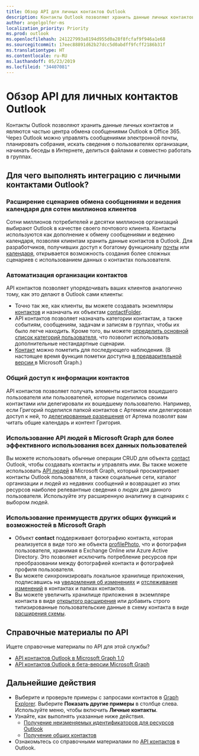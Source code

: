 ```yaml
---
title: Обзор API для личных контактов Outlook
description: Контакты Outlook позволяют хранить данные личных контактов и являются частью центра обмена сообщениями Outlook в Office 365. Через Outlook можно управлять сообщениями электронной почты, планировать собрания, искать сведения о пользователях организации, начинать беседы в Интернете, делиться файлами и совместно работать в группах.
author: angelgolfer-ms
localization_priority: Priority
ms.prod: outlook
ms.openlocfilehash: 241227993a8194d955d0a28f8fcfaf9f946a1e68
ms.sourcegitcommit: 17eec88891d62b27dcc5d0abdff9fcff2186b31f
ms.translationtype: HT
ms.contentlocale: ru-RU
ms.lasthandoff: 05/23/2019
ms.locfileid: "34407081"
---
```

# <a name="outlook-personal-contacts-api-overview"></a>Обзор API для личных контактов Outlook

Контакты Outlook позволяют хранить данные личных контактов и являются частью центра обмена сообщениями Outlook в Office 365. Через Outlook можно управлять сообщениями электронной почты, планировать собрания, искать сведения о пользователях организации, начинать беседы в Интернете, делиться файлами и совместно работать в группах.

## <a name="why-integrate-with-outlook-personal-contacts"></a>Для чего выполнять интеграцию с личными контактами Outlook?

### <a name="complement-messaging-and-calendaring-scenarios-for-hundreds-of-millions-of-customers"></a>Расширение сценариев обмена сообщениями и ведения календаря для сотен миллионов клиентов

Сотни миллионов потребителей и десятки миллионов организаций выбирают Outlook в качестве своего почтового клиента. Контакты используются как дополнение к обмену сообщениями и ведению календаря, позволяя клиентам хранить данные контактов в Outlook. Для разработчиков, получивших доступ к богатому функционалу [почты](outlook-mail-concept-overview.md) или [календаря](outlook-calendar-concept-overview.md), открывается возможность создания более сложных сценариев с использованием данных о контактах пользователя.


### <a name="automate-contact-organization"></a>Автоматизация организации контактов

API контактов позволяет упорядочивать ваших клиентов аналогично тому, как это делают в Outlook сами клиенты:

- Точно так же, как клиенты, вы можете создавать экземпляры [контактов](/graph/api/resources/contact?view=graph-rest-1.0) и назначать их объектам [contactFolder](/graph/api/resources/contactfolder?view=graph-rest-1.0).
- API контактов позволяет назначать категории контактам, а также событиям, сообщениям, задачам и записям в группах, чтобы их было легче находить. Кроме того, вы можете [определить основной список категорий пользователя](/graph/api/outlookuser-post-mastercategories?view=graph-rest-1.0), что позволит использовать дополнительные нестандартные сценарии.
- [Контакт](/graph/api/resources/contact?view=graph-rest-1.0) можно пометить для последующего наблюдения. (В настоящее время функция пометки доступна [в предварительной версии ](versioning-and-support.md#beta-version) в Microsoft Graph.)


### <a name="share-contact-information"></a>Общий доступ к информации контактов

API контактов позволяет получать элементы контактов вошедшего пользователя или пользователей, которые поделились своими контактами или делегировали их вошедшему пользователю. Например, если Григорий поделился папкой контактов с Артемом или делегировал доступ к ней, то [делегированные разрешения](./auth/auth-concepts#microsoft-graph-permissions) от Артема позволят вам читать общие календарь и контент Григория.


### <a name="leverage-people-api-in-microsoft-graph-to-make-better-use-of-all-people-data"></a>Использование API людей в Microsoft Graph для более эффективного использования всех данных пользователей

Вы можете использовать обычные операции CRUD для объекта [contact](/graph/api/resources/contact?view=graph-rest-1.0) Outlook, чтобы создавать контакты и управлять ими. Вы также можете использовать [API людей](people-example.md) в Microsoft Graph, который просматривает контакты Outlook пользователя, а также социальные сети, каталог организации и людей из недавних сообщений и возвращает из этих ресурсов наиболее релевантные сведения о людях для данного пользователя. Используйте эту расширенную аналитику в сценариях с выбором людей.


### <a name="take-advantage-of-other-shared-features-and-conveniences-in-microsoft-graph"></a>Использование преимуществ других общих функций и возможностей в Microsoft Graph

- Объект **contact** поддерживает фотографию контакта, которая реализуется в виде того же объекта [profilePhoto](/graph/api/resources/profilephoto?view=graph-rest-1.0), что и фотография пользователя, хранимая в Exchange Online или Azure Active Directory. Это позволяет исключить потребление ресурсов при преобразовании между фотографией контакта и фотографией профиля пользователя.
- Вы можете синхронизировать локальное хранилище приложения, подписавшись на [уведомления об изменениях](/graph/api/resources/webhooks?view=graph-rest-1.0) и [отслеживание изменений](delta-query-overview.md) в контактах и папках контактов.
- Вы можете увеличить хранилище приложения в экземпляре контакта в виде [открытого расширения](extensibility-overview.md#open-extensions) или добавить строго типизированные пользовательские данные в схему контакта в виде [расширения схемы](extensibility-overview.md#schema-extensions).

## <a name="api-reference"></a>Справочные материалы по API
Ищете справочные материалы по API для этой службы?

- [API контактов Outlook в Microsoft Graph 1.0](/graph/api/resources/contact?view=graph-rest-1.0)
- [API контактов Outlook в бета-версии Microsoft Graph](/graph/api/resources/contact?view=graph-rest-beta)

## <a name="next-steps"></a>Дальнейшие действия

- Выберите и проверьте примеры с запросами контактов в [Graph Explorer](https://developer.microsoft.com/graph/graph-explorer/?request=me%2Fcontacts&version=v1.0). Выберите **Показать другие примеры** в столбце слева. Используйте меню, чтобы включить **Личные контакты**.
- Узнайте, как выполнять указанные ниже действия.
  - [Получение неизменяемых идентификаторов для ресурсов Outlook](outlook-immutable-id.md)
  - [Получение общих контактов](outlook-get-shared-contacts-folders.md)
- Ознакомьтесь со справочными материалами по [API контактов](/graph/api/resources/contact?view=graph-rest-1.0) в Outlook.
